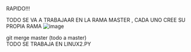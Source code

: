 RAPIDO!!!

TODO SE VA A TRABAJAAR EN LA RAMA MASTER , CADA UNO CREE SU PROPIA RAMA 
![image](https://github.com/jayan04mcc/SO_TRABAJO_FINAL/assets/104178976/729f91f9-356c-4382-8682-68573b144a15)


git merge master (todo a master)  
TODO SE TRABAJA EN LINUX2.PY


